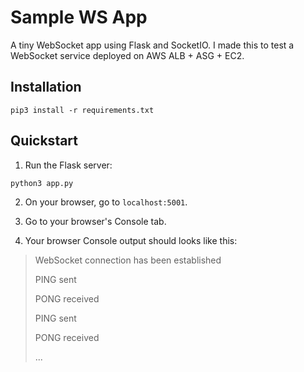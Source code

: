 # Sample WS App
A tiny WebSocket app using Flask and SocketIO. I made this to test a WebSocket service deployed on AWS ALB + ASG + EC2.

## Installation
```
pip3 install -r requirements.txt
```

## Quickstart
1. Run the Flask server:
```
python3 app.py
```
2. On your browser, go to `localhost:5001`.

3. Go to your browser's Console tab.

4. Your browser Console output should looks like this:

> WebSocket connection has been established
>
> PING sent
>
> PONG received
>
> PING sent
>
> PONG received
>
> ...


